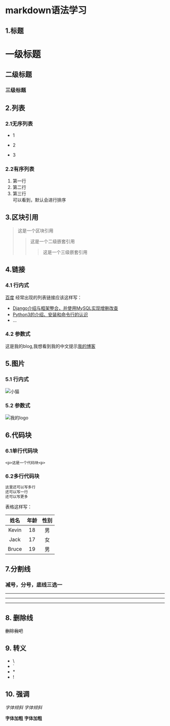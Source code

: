# markdown语法学习
## 1.标题<br>
# 一级标题 <br>
## 二级标题 <br>
### 三级标题<br>
## 2.列表
### 2.1无序列表
* 1
+ 2
- 3
### 2.2有序列表
1. 第一行
1. 第二行
3. 第三行<br>
可以看到，默认会进行排序
## 3.区块引用
>这是一个区块引用
>>这是一个二级嵌套引用
>>>这是一个三级嵌套引用
## 4.链接
### 4.1 行内式
[百度](https:www.baidu.com)
经常出现的列表链接应该这样写：<br>
+ [Django介绍与框架整合，并使用MySQL实现增删改查](https://my.oschina.net/epoch/blog/1788273)
+ [Python3的介绍、安装和命令行的认识](https://my.oschina.net/epoch/blog/1787262)
+ ...
### 4.2 参数式
这是我的blog,我想看到我的中文提示[我的博客](https://my.oschina.net/epoch/home "KevinBruce的博客")
## 5.图片
### 5.1 行内式
![小猫](http://ww3.sinaimg.cn/large/006tNc79gy1g46b46q48sj305k05k0ss.jpg)
### 5.2 参数式
![我的logo](https://static.oschina.net/uploads/user/1808/3617290_100.jpeg?t=1523231638000 "我的开源中国博客logo")
## 6.代码块
### 6.1单行代码块
`<p>这是一个代码块<p>`
### 6.2多行代码块
```bash
这里还可以写多行
还可以写一行
还可以写更多
```
表格这样写：

|  姓名 | 年龄  |  性别 |
|:-----:|:-----:|:-----:|
|Kevin |  18  |   男  |
|Jack  |  17  |   女  |
|Bruce |  19  |   男  |``
## 7.分割线

### 减号，分号，底线三选一
---
***
___
## 8. 删除线
~~删除我吧~~
## 9. 转义
* \\
* \`
* \*
* \!
## 10. 强调
*字体倾斜*
_字体倾斜_

**字体加粗**
__字体加粗__



